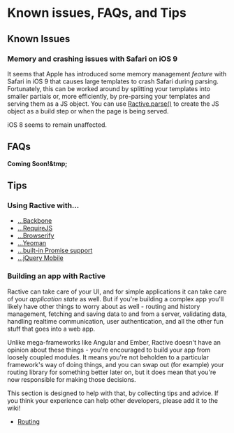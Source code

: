 # Known issues, FAQs, and Tips


## Known Issues

### Memory and crashing issues with Safari on iOS 9

It seems that Apple has introduced some memory management _feature_ with Safari in iOS 9 that causes large templates to crash Safari during parsing. Fortunately, this can be worked around by splitting your templates into smaller partials or, more efficiently, by pre-parsing your templates and serving them as a JS object. You can use [Ractive.parse()](Ractive.parse().md) to create the JS object as a build step or when the page is being served.

iOS 8 seems to remain unaffected.

## FAQs

__Coming Soon!&tmp;__

## Tips

### Using Ractive with...

* [...Backbone](using-ractive-with-backbone.md)
* [...RequireJS](using-ractive-with-requirejs.md)
* [...Browserify](using-ractive-with-browserify.md)
* [...Yeoman](using-ractive-with-yeoman.md)
* [...built-in Promise support](Promises.md)
* [...jQuery Mobile](using-ractive-with-jquery-mobile.md)
<!-- TODO * [...Underscore (and other utility libraries)](using-ractive-with-underscore) -->

### Building an app with Ractive

Ractive can take care of your UI, and for simple applications it can take care of your *application state* as well. But if you're building a complex app you'll likely have other things to worry about as well - routing and history management, fetching and saving data to and from a server, validating data, handling realtime communication, user authentication, and all the other fun stuff that goes into a web app.

Unlike mega-frameworks like Angular and Ember, Ractive doesn't have an opinion about these things - you're encouraged to build your app from loosely coupled modules. It means you're not beholden to a particular framework's way of doing things, and you can swap out (for example) your routing library for something better later on, but it does mean that you're now responsible for making those decisions.

This section is designed to help with that, by collecting tips and advice. If you think your experience can help other developers, please add it to the wiki!

* [Routing](Routing.md)
